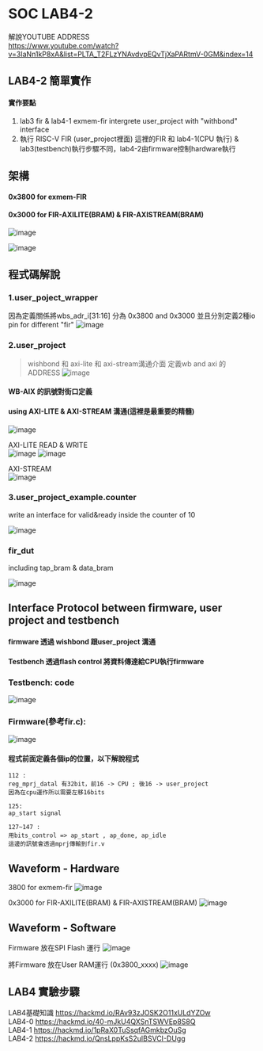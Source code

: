 # SOC LAB4-2
解說YOUTUBE ADDRESS   
https://www.youtube.com/watch?v=3IaNn1kP8xA&list=PLTA_T2FLzYNAvdvpEQvTjXaPARtmV-0GM&index=14
## LAB4-2 簡單實作
#### 實作要點
1. lab3 fir & lab4-1 exmem-fir intergrete user_project with "withbond" interface
2. 執行 RISC-V FIR (user_project裡面)
這裡的FIR 和 lab4-1(CPU 執行) & lab3(testbench)執行步驟不同，lab4-2由firmware控制hardware執行

## 架構
#### 0x3800 for exmem-FIR
#### 0x3000 for FIR-AXILITE(BRAM) & FIR-AXISTREAM(BRAM)
![image](https://hackmd.io/_uploads/H1XmFeB_T.png)

![image](https://hackmd.io/_uploads/BJjNHMhOT.png)


## 程式碼解說
### 1.user_poject_wrapper
因為定義關係將wbs_adr_i[31:16] 分為 0x3800 and 0x3000
並且分別定義2種io pin for different "fir"
![image](https://hackmd.io/_uploads/ByZdNfhda.png)

### 2.user_project  

> wishbond 和 axi-lite 和 axi-stream溝通介面
定義wb and axi 的ADDRESS
![image](https://hackmd.io/_uploads/ByNYsm3uT.png)

#### WB-AIX 的訊號對街口定義
#### using AXI-LITE & AXI-STREAM 溝通(這裡是最重要的精髓)
![image](https://hackmd.io/_uploads/BJ5Ao7hup.png)






AXI-LITE READ & WRITE  
![image](https://hackmd.io/_uploads/rkMX2mnu6.png)
![image](https://hackmd.io/_uploads/rykN3m2dp.png)

AXI-STREAM  
![image](https://hackmd.io/_uploads/HkZDnQ3dp.png)
### 3.user_project_example.counter
write an interface for valid&ready inside the counter of 10  

![image](https://hackmd.io/_uploads/H1P6nXh_T.png)
### fir_dut
including tap_bram & data_bram   

![image](https://hackmd.io/_uploads/ry5fkX3Oa.png)


## Interface Protocol between firmware, user project and testbench 
#### firmware 透過 wishbond 跟user_project 溝通
#### Testbench 透過flash control 將資料傳達給CPU執行firmware 

### Testbench: code
![image](https://hackmd.io/_uploads/Bkkfk-S_T.png)

### Firmware(參考fir.c):
![image](https://hackmd.io/_uploads/B1dSxbSOT.png)
#### 程式前面定義各個ip的位置，以下解說程式
```
112 :
reg_mprj_datal 有32bit，前16 -> CPU ; 後16 -> user_project 
因為在cpu運作所以需要左移16bits
```
```
125:
ap_start signal 
```
```
127~147 :
用bits_control => ap_start , ap_done, ap_idle
這邊的訊號會透過mprj傳輸到fir.v
```
## Waveform - Hardware
3800 for exmem-fir
![image](https://hackmd.io/_uploads/SkIItAjua.png)

0x3000 for FIR-AXILITE(BRAM) & FIR-AXISTREAM(BRAM)
![image](https://hackmd.io/_uploads/Byfwffh_a.png)

## Waveform - Software
Firmware 放在SPI Flash 運行
![image](https://hackmd.io/_uploads/rJ-jp7h_T.png)


將Firmware 放在User RAM運行 (0x3800_xxxx)
![image](https://hackmd.io/_uploads/BksP672OT.png)



## LAB4 實驗步驟
LAB4基礎知識 https://hackmd.io/RAv93zJOSK2O11xULdYZOw  
LAB4-0 https://hackmd.io/40-mJkU4QXSnTSWVEp8S8Q  
LAB4-1 https://hackmd.io/1pRaX0TuSsqfAGmkbzOuSg  
LAB4-2 https://hackmd.io/QnsLppKsS2uIBSVCI-DUgg

